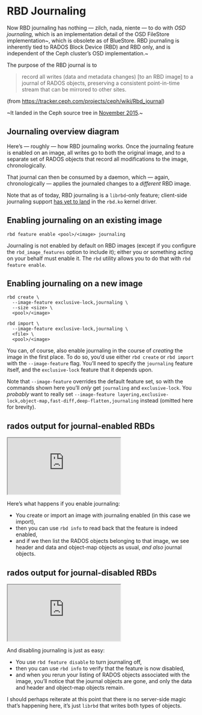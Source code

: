 # RBD Journaling

<!-- Note -->
Now RBD journaling has nothing — zilch, nada, niente — to do with *OSD
journaling,* which is an implementation detail of the OSD FileStore
implementation~, which is obsolete as of BlueStore. RBD journaling is
inherently tied to RADOS Block Device (RBD) and RBD only, and is
independent of the Ceph cluster’s OSD implementation.~

The purpose of the RBD journal is to 

> record all writes (data and metadata changes) [to an RBD image] to a
> journal of RADOS objects, preserving a consistent point-in-time
> stream that can be mirrored to other sites.

(from <https://tracker.ceph.com/projects/ceph/wiki/Rbd_journal>)

~It landed in the Ceph source tree in [November
2015](https://github.com/ceph/ceph/pull/6034).~


<!-- .slide: data-background-image="images/rbd-journal.svg" data-background-size="contain" -->
## Journaling overview diagram <!-- .element: class="hidden" --> 

<!-- Note -->
Here’s — roughly — how RBD journaling works. Once the journaling
feature is enabled on an image, all writes go to both the original
image, and to a separate set of RADOS objects that record all
modifications to the image, chronologically.

That journal can then be consumed by a daemon, which — again,
chronologically — applies the journaled changes to a *different* RBD
image.

Note that as of today, RBD journaling is a `librbd`-only feature;
client-side journaling support [has yet to
land](https://patchwork.kernel.org/cover/10857021/) in the `rbd.ko`
kernel driver.


## Enabling journaling on an existing image <!-- .element: class="hidden" --> 

```
rbd feature enable <pool>/<image> journaling
```

<!-- Note --> 
Journaling is not enabled by default on RBD images (except if you
configure the `rbd_image_features` option to include it); either you
or something acting on your behalf must enable it. The `rbd` utility
allows you to do that with `rbd feature enable`.


## Enabling journaling on a new image <!-- .element: class="hidden" --> 

```
rbd create \
  --image-feature exclusive-lock,journaling \
  --size <size> \
  <pool>/<image>
```
```
rbd import \
  --image-feature exclusive-lock,journaling \
  <file> \
  <pool>/<image>
```

<!-- Note --> 
You can, of course, also enable journaling in the course of *creating*
the image in the first place. To do so, you’d use either `rbd create` or
`rbd import` with the `--image-feature` flag. You’ll need to specify
the `journaling` feature itself, and the `exclusive-lock` feature that
it depends upon.

Note that `--image-feature` overrides the default feature set, so with
the commands shown here you’ll *only* get `journaling` and
`exclusive-lock`. You *probably* want to really set `--image-feature
layering,exclusive-lock,object-map,fast-diff,deep-flatten,journaling`
instead (omitted here for brevity).


<!-- .slide: data-background-color="#121314" data-timing="30" -->
## rados output for journal-enabled RBDs <!-- .element: class="hidden" -->

<iframe src="https://asciinema.org/a/DZkygWMvsZTvL19ZcYodJLyBf/embed?size=big&rows=19&cols=80&theme=tango" class="stretch"></iframe>

<!-- Note --> 
Here’s what happens if you enable journaling: 

* You create or import an image with journaling enabled (in this case
  we import),
* then you can use `rbd info` to read back that the feature is indeed
  enabled,
* and if we then list the RADOS objects belonging to that image, we
  see header and data and object-map objects as usual, *and also*
  journal objects.


<!-- .slide: data-background-color="#121314" data-timing="30" -->
## rados output for journal-disabled RBDs <!-- .element: class="hidden" -->

<iframe src="https://asciinema.org/a/OUQEOvsLCj4fKXqz5JMbpQk3Y/embed?size=big&rows=19&cols=80&theme=tango" class="stretch"></iframe>

<!-- Note --> 
And disabling journaling is just as easy:

* You use `rbd feature disable` to turn journaling off,
* then you can use `rbd info` to verify that the feature is now
  disabled,
* and when you rerun your listing of RADOS objects associated with the
  image, you’ll notice that the journal objects are gone, and only the
  data and header and object-map objects remain.

I should perhaps reiterate at this point that there is no server-side
magic that’s happening here, it’s just `librbd` that writes both types
of objects.
